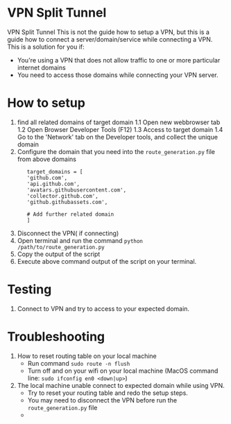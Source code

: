 # VPN Split Tunnel
VPN Split Tunnel
This is not the guide how to setup a VPN, but this is a guide how to connect a server/domain/service while connecting a VPN.
This is a solution for you if:
- You're using a VPN that does not allow traffic to one or more particular internet domains
- You need to access those domains while connecting your VPN server.

# How to setup
1. find all related domains of target domain
   1.1 Open new webbrowser tab
   1.2 Open Browser Developer Tools (F12)
   1.3 Access to target domain
   1.4 Go to the 'Network' tab on the Developer tools, and collect the unique domain
2. Configure the domain that you need into the `route_generation.py` file from above domains
   ```
      target_domains = [
      'github.com',
      'api.github.com',
      'avatars.githubusercontent.com',
      'collector.github.com',
      'github.githubassets.com',
      
      # Add further related domain 
      ]
   ```
3. Disconnect the VPN( if connecting)
4. Open terminal and run the command `python /path/to/route_generation.py`
5. Copy the output of the script
6. Execute above command output of the script on your terminal.
# Testing
1. Connect to VPN and try to access to your expected domain.

# Troubleshooting
1. How to reset routing table on your local machine
   - Run command `sudo route -n flush`
   - Turn off and on your wifi on your local machine (MacOS command line: `sudo ifconfig en0 <down|up>`)
2. The local machine unable connect to expected domain while using VPN.
   - Try to reset your routing table and redo the setup steps.
   - You may need to disconnect the VPN before run the `route_generation.py` file
   - 
